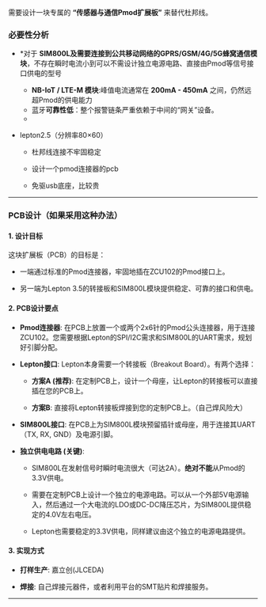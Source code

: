 
需要设计一块专属的 **“传感器与通信Pmod扩展板”** 来替代杜邦线。

### 必要性分析
- *对于 **SIM800L及需要连接到公共移动网络的GPRS/GSM/4G/5G蜂窝通信模块**，不存在瞬时电流小到可以不需设计独立电源电路、直接由Pmod等信号接口供电的型号
	- **NB-IoT / LTE-M 模块**:峰值电流通常在 **200mA - 450mA** 之间，仍然远超Pmod的供电能力
	- 蓝牙**可靠性低**：整个报警链条严重依赖于中间的“网关”设备。
	- 
- lepton2.5（分辨率80×60）
	
	- 杜邦线连接不牢固稳定
		
	- 设计一个pmod连接器的pcb
		
	- 免驱usb底座，比较贵

---
### PCB设计（如果采用这种办法）
#### 1. **设计目标**

这块扩展板（PCB）的目标是：

- 一端通过标准的Pmod连接器，牢固地插在ZCU102的Pmod接口上。
    
- 另一端为Lepton 3.5的转接板和SIM800L模块提供稳定、可靠的接口和供电。
    

#### 2. **PCB设计要点**

- **Pmod连接器**: 在PCB上放置一个或两个2x6针的Pmod公头连接器，用于连接ZCU102。您需要根据Lepton的SPI/I2C需求和SIM800L的UART需求，规划好引脚分配。
    
- **Lepton接口**: Lepton本身需要一个转接板（Breakout Board）。有两个选择：
    
    - **方案A (推荐)**: 在定制PCB上，设计一个母座，让Lepton的转接板可以直接插在您的PCB上。
        
    - **方案B**: 直接将Lepton转接板焊接到您的定制PCB上。（自己焊风险大）
        
- **SIM800L接口**: 在PCB上为SIM800L模块预留插针或母座，用于连接其UART（TX, RX, GND）及电源引脚。
    
- **独立供电电路 (关键)**:
    
    - SIM800L在发射信号时瞬时电流很大（可达2A）。**绝对不能**从Pmod的3.3V供电。
        
    - 需要在定制PCB上设计一个独立的电源电路。可以从一个外部5V电源输入，然后通过一个大电流的LDO或DC-DC降压芯片，为SIM800L提供稳定的4.0V左右电压。
        
    - Lepton也需要稳定的3.3V供电，同样建议由这个独立的电源电路提供。
        

#### 3. **实现方式**

- **打样生产**: 嘉立创(JLCEDA)
    
- **焊接**: 自己焊接元器件，或者利用平台的SMT贴片和焊接服务。
    

---



